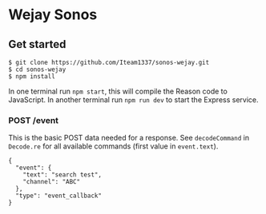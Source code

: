 # Wejay Sonos

## Get started

```
$ git clone https://github.com/Iteam1337/sonos-wejay.git
$ cd sonos-wejay
$ npm install
```

In one terminal run `npm start`, this will compile the Reason code to JavaScript.
In another terminal run `npm run dev` to start the Express service.

### POST /event

This is the basic POST data needed for a response. See `decodeCommand` in `Decode.re` for all available commands (first value in `event.text`).

```
{
  "event": {
    "text": "search test",
    "channel": "ABC"
  },
  "type": "event_callback"
}
```
